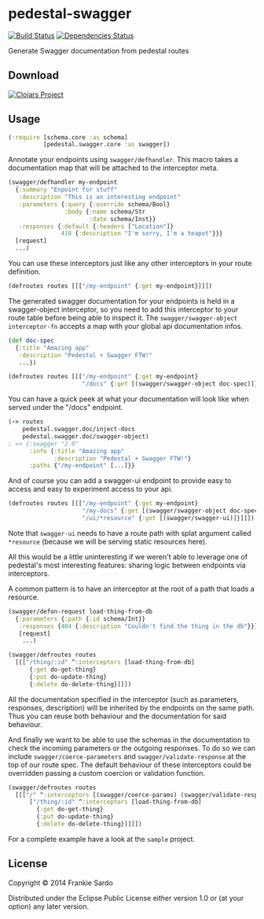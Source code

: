 # pedestal-swagger

[![Build Status](https://secure.travis-ci.org/frankiesardo/pedestal-swagger.png)](http://travis-ci.org/frankiesardo/pedestal-swagger) [![Dependencies Status](http://jarkeeper.com/frankiesardo/pedestal-swagger/status.png)](http://jarkeeper.com/frankiesardo/pedestal-swagger)


Generate Swagger documentation from pedestal routes

## Download

[![Clojars Project](http://clojars.org/pedestal-swagger/latest-version.svg)](http://clojars.org/pedestal-swagger)

## Usage

```clojure
(:require [schema.core :as schema]
          [pedestal.swagger.core :as swagger])
```


Annotate your endpoints using `swagger/defhandler`. This macro takes a documentation map that will be attached to the interceptor meta.

```clojure
(swagger/defhandler my-endpoint
  {:summary "Enpoint for stuff"
   :description "This is an interesting endpoint"
   :parameters {:query {:override schema/Bool}
                :body {:name schema/Str
                       :date schema/Inst}}
   :responses {:default {:headers ["Location"]}
               418 {:description "I'm sorry, I'm a teapot"}}}
  [request]
  ...)
```

You can use these interceptors just like any other interceptors in your route definition.

```clojure
(defroutes routes [[["/my-endpoint" {:get my-endpoint}]]])
```

The generated swagger documentation for your endpoints is held in a swagger-object interceptor, so you need to add this interceptor to your route table before being able to inspect it. The `swagger/swagger-object` `interceptor-fn` accepts a map with your global api documentation infos.

```clojure
(def doc-spec
  {:title "Amazing app"
   :description "Pedestal + Swagger FTW!"
   ...})

(defroutes routes [[["/my-endpoint" {:get my-endpoint}
                     "/docs" {:get [(swagger/swagger-object doc-spec)]}]]])
```
You can have a quick peek at what your documentation will look like when served under the "/docs" endpoint.

```clojure
(-> routes
    pedestal.swagger.doc/inject-docs
    pedestal.swagger.doc/swagger-object)
; => {:swagger "2.0"
      :info {:title "Amazing app"
             :description "Pedestal + Swagger FTW!"}
      :paths {"/my-endpoint" [...]}}
```

And of course you can add a swagger-ui endpoint to provide easy to access and easy to experiment access to your api.

```clojure
(defroutes routes [[["/my-endpoint" {:get my-endpoint}
                     "/my-docs" {:get [(swagger/swagger-object doc-spec)]}
                     "/ui/*resource" {:get [(swagger/swagger-ui)]}]]])
```

Note that `swagger-ui` needs to have a route path with splat argument called `*resource` (because we will be serving static resources here).

All this would be a little uninteresting if we weren't able to leverage one of pedestal's most interesting features: sharing logic between endpoints via interceptors.

A common pattern is to have an interceptor at the root of a path that loads a resource.

```clojure
(swagger/defon-request load-thing-from-db
  {:parameters {:path {:id schema/Int}}
   :responses {404 {:description "Couldn't find the thing in the db"}}}
   [request]
    ...)

(swagger/defroutes routes
  [[["/thing/:id" ^:interceptors [load-thing-from-db]
      {:get do-get-thing}
      {:put do-update-thing}
      {:delete do-delete-thing}]]])
```
All the documentation specified in the interceptor (such as parameters, responses, description) will be inherited by the endpoints on the same path. Thus you can reuse both behaviour and the documentation for said behaviour.

And finally we want to be able to use the schemas in the documentation to check the incoming parameters or the outgoing responses. To do so we can include `swagger/coerce-parameters` and `swagger/validate-response` at the top of our route spec. The default behaviour of these interceptors could be overridden passing a custom coercion or validation function.

```clojure
(swagger/defroutes routes
  [[["/" ^:interceptors [(swagger/coerce-params) (swagger/validate-response)]
      ["/thing/:id" ^:interceptors [load-thing-from-db]
        {:get do-get-thing}
        {:put do-update-thing}
        {:delete do-delete-thing}]]]])
```

For a complete example have a look at the `sample` project.


## License

Copyright © 2014 Frankie Sardo

Distributed under the Eclipse Public License either version 1.0 or (at
your option) any later version.
